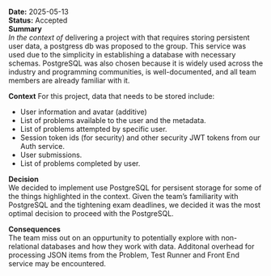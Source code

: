 **Date:** 2025-05-13 \
**Status:** Accepted \
**Summary** \
*In the context of* delivering a project with that requires storing persistent user data, 
a postgress db was proposed to the group. This service was used due to the simplicity in 
establishing a database with necessary schemas. PostgreSQL was also chosen because it is 
widely used across the industry and programming communities, is well-documented, and all 
team members are already familiar with it.

**Context** 
For this project, data that needs to be stored include: 
- User information and avatar (additive)
- List of problems available to the user and the metadata.
- List of problems attempted by specific user. 
- Session token ids (for security) and other security JWT tokens from our Auth service.
- User submissions. 
- List of problems completed by user. 

**Decision** \
We decided to implement use PostgreSQL for persisent storage for some of the things highlighted in the context. 
Given the team’s familiarity with PostgreSQL and the tightening exam deadlines, we decided it was the most optimal decision to proceed with the PostgreSQL.

**Consequences** \
The team miss out on an oppurtunity to potentially explore with non-relational databases and how they work with data. 
Additonal overhead for processing JSON items from the Problem, Test Runner and Front End service may be encountered. 